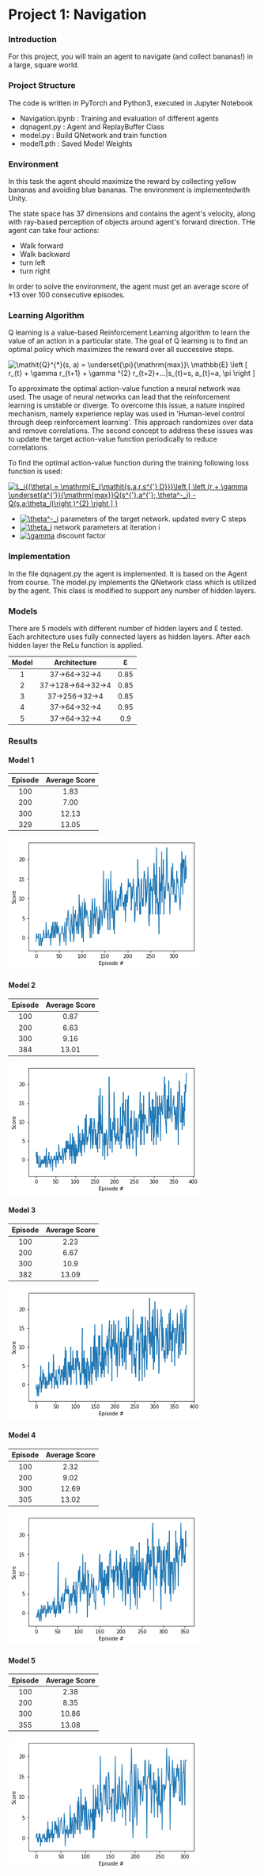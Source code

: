 [//]: # (Image References)

[image1]: ./img/m_64_32_085.png "Model 1"
[image2]: ./img/m_126_64_32.png "Model 2"
[image3]: ./img/m_256_32.png "Model 3"
[image4]: ./img/m64_32_09.png "Model 4"
[image5]: ./img/m64_32_095.png "Model 5"

# Project 1: Navigation

### Introduction


For this project, you will train an agent to navigate (and collect bananas!) in a large, square world.  


### Project Structure

The code is written in PyTorch and Python3, executed in Jupyter Notebook
- Navigation.ipynb	: Training and evaluation of different agents
- dqnagent.py	: Agent and ReplayBuffer Class
- model.py	: Build QNetwork and train function
- model1.pth : Saved Model Weights


### Environment

In this task the agent should maximize the reward by collecting 
yellow bananas and avoiding blue bananas. The environment is implementedwith Unity. 

The state space has 37 dimensions and contains the agent's velocity, along with ray-based perception of objects around agent's forward direction.
THe agent can take four actions:
- Walk forward 
- Walk backward
- turn left
- turn right

In order to solve the environment, the agent must get an average score of +13 over 100 consecutive episodes.

### Learning Algorithm

Q learning is a value-based Reinforcement Learning algorithm to learn the value of an action in a particular state.
The goal of Q learning is to find an optimal policy which maximizes the reward over all successive steps. 

<img src="https://latex.codecogs.com/gif.latex?\mathit{Q}^{*}(s,&space;a)&space;=&space;\underset{\pi}{\mathrm{max}}\&space;\mathbb{E}&space;\left&space;[&space;r_{t}&space;&plus;&space;\gamma&space;r_{t&plus;1}&space;&plus;&space;\gamma&space;^{2}&space;r_{t&plus;2}&plus;...|s_{t}=s,&space;a_{t}=a,&space;\pi&space;\right&space;]" title="\mathit{Q}^{*}(s, a) = \underset{\pi}{\mathrm{max}}\ \mathbb{E} \left [ r_{t} + \gamma r_{t+1} + \gamma ^{2} r_{t+2}+...|s_{t}=s, a_{t}=a, \pi \right ]" />

To approximate the optimal action-value function a neural network was used. The usage of neural networks can lead that the reinforcement learning is unstable or
diverge. To overcome this issue, a nature inspired mechanism, namely experience replay was used in 'Human-level control through deep reinforcement
learning'. This approach randomizes over data and remove correlations. The second concept to address these issues was to update the target action-value function periodically to reduce correlations.

To find the optimal action-value function during the training following loss function is used:

<a href="https://www.codecogs.com/eqnedit.php?latex=L_i{(\theta)&space;=&space;\mathrm{E_{\mathit{s,a,r,s^{'}&space;D}}}\left&space;[&space;\left&space;(r&space;&plus;&space;\gamma&space;\underset{a^{'}}{\mathrm{max}}Q(s^{'},a^{'};,\theta^-_i)&space;-&space;Q(s,a;\theta_i)\right&space;)^{2}&space;\right&space;]&space;}" target="_blank"><img src="https://latex.codecogs.com/gif.latex?L_i{(\theta)&space;=&space;\mathrm{E_{\mathit{s,a,r,s^{'}&space;D}}}\left&space;[&space;\left&space;(r&space;&plus;&space;\gamma&space;\underset{a^{'}}{\mathrm{max}}Q(s^{'},a^{'};,\theta^-_i)&space;-&space;Q(s,a;\theta_i)\right&space;)^{2}&space;\right&space;]&space;}" title="L_i{(\theta) = \mathrm{E_{\mathit{s,a,r,s^{'} D}}}\left [ \left (r + \gamma \underset{a^{'}}{\mathrm{max}}Q(s^{'},a^{'};,\theta^-_i) - Q(s,a;\theta_i)\right )^{2} \right ] }" /></a>

- <a href="https://www.codecogs.com/eqnedit.php?latex=\theta^-_i" target="_blank"><img src="https://latex.codecogs.com/gif.latex?\theta^-_i" title="\theta^-_i" /></a> parameters of the target network. updated every C steps
- <a href="https://www.codecogs.com/eqnedit.php?latex=\theta_i" target="_blank"><img src="https://latex.codecogs.com/gif.latex?\theta_i" title="\theta_i" /></a> network parameters at iteration i
- <a href="https://www.codecogs.com/eqnedit.php?latex=\gamma" target="_blank"><img src="https://latex.codecogs.com/gif.latex?\gamma" title="\gamma" /></a> discount factor


### Implementation

In the file dqnagent.py the agent is implemented. It is based on the Agent from course.
The model.py implements the QNetwork class which is utilized by the agent. This class
is modified to support any number of hidden layers.



### Models

There are 5 models with different number of hidden layers and Ɛ tested.
Each architecture uses fully connected layers as hidden layers. After each hidden
layer the ReLu function is applied.

| Model | Architecture         		|     Ɛ	        					| 
|:---------------------:|:---------------------:|:---------------------------------------------:| 
| 1| 37->64->32->4 | 0.85 |
| 2| 37->128->64->32->4| 0.85 |
| 3| 37->256->32->4 | 0.85 |
| 4| 37->64->32->4 | 0.95 |
| 5| 37->64->32->4 | 0.9 |

### Results

#### Model 1

| Episode         		|     Average Score	        					|
|:---------------------:|:---------------------:|
| 100	| 1.83 |
| 200	| 7.00 |
| 300	| 12.13 |
| 329	| 13.05 |


![alt text][image1]

#### Model 2


| Episode         		|     Average Score	        					|
|:---------------------:|:---------------------:|
| 100	| 0.87|
| 200	| 6.63|
| 300	| 9.16 |
| 384		| 13.01 |

![alt text][image2]

#### Model 3


| Episode         		|     Average Score	        					|
|:---------------------:|:---------------------:|
| 100	| 2.23 |
| 200	| 6.67 |
| 300	| 10.9 |
| 382		| 13.09|

![alt text][image3]

#### Model 4


| Episode         		|     Average Score	        					|
|:---------------------:|:---------------------:|
| 100	| 2.32 |
| 200	| 9.02 |
| 300	| 12.69 |
| 305		| 13.02|

![alt text][image4]

#### Model 5

| Episode         		|     Average Score	        					|
|:---------------------:|:---------------------:|
| 100	| 2.38 |
| 200	| 8.35 |
| 300	| 10.86 |
| 355		| 13.08|

![alt text][image5]
